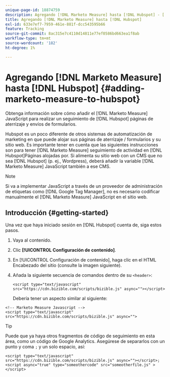 ```yaml
---
unique-page-id: 18874759
description: Agregando [!DNL Marketo Measure] hasta [!DNL Hubspot] - [!DNL Marketo Measure] - Documentación del producto
title: Agregando [!DNL Marketo Measure] hasta [!DNL Hubspot]
exl-id: 633e7ef7-7959-461e-881f-dcc543595b66
feature: Tracking
source-git-commit: 8ac315e7c4110d14811e77ef0586bd663ea1f8ab
workflow-type: tm+mt
source-wordcount: '182'
ht-degree: 1%

---
```


# Agregando [!DNL Marketo Measure] hasta [!DNL Hubspot] {#adding-marketo-measure-to-hubspot}

Obtenga información sobre cómo añadir el [!DNL Marketo Measure] JavaScript para realizar un seguimiento de [!DNL Hubspot] páginas de aterrizaje y envíos de formularios.

Hubspot es un poco diferente de otros sistemas de automatización de marketing en que puede alojar sus páginas de aterrizaje / formularios y su sitio web. Es importante tener en cuenta que las siguientes instrucciones son para tener [!DNL Marketo Measure] seguimiento de actividad en [!DNL Hubspot]Páginas alojadas por. Si alimenta su sitio web con un CMS que no sea [!DNL Hubspot] (p. ej., Wordpress), deberá añadir la variable [!DNL Marketo Measure] JavaScript también a ese CMS.

>[!NOTE]
>
>Si va a implementar JavaScript a través de un proveedor de administración de etiquetas como [!DNL Google Tag Manager], no es necesario codificar manualmente el [!DNL Marketo Measure] JavaScript en el sitio web.

## Introducción {#getting-started}

Una vez que haya iniciado sesión en [!DNL Hubspot] cuenta de, siga estos pasos.

1. Vaya al contenido.

1. Clic **[!UICONTROL Configuración de contenido]**.

1. En [!UICONTROL Configuración de contenido], haga clic en el HTML Encabezado del sitio (consulte la imagen siguiente).

1. Añada la siguiente secuencia de comandos dentro de su `<header>`:

   `<script type="text/javascript" src="https://cdn.bizible.com/scripts/bizible.js" async=""></script>`

   Debería tener un aspecto similar al siguiente:

```text
<!-- Marketo Measure Javascript -->
<script type="text/javascript" src="https://cdn.bizible.com/scripts/bizible.js" async="">
```

>[!TIP]
>
>Puede que ya haya otros fragmentos de código de seguimiento en esta área, como un código de Google Analytics. Asegúrese de separarlos con un punto y coma `;` y un solo espacio, así:
>
>`<script type="text/javascript" src="https://cdn.bizible.com/scripts/bizible.js" async=""></script>; <script async="true" type="someothercode" src="someotherfile.js" ></script>`
